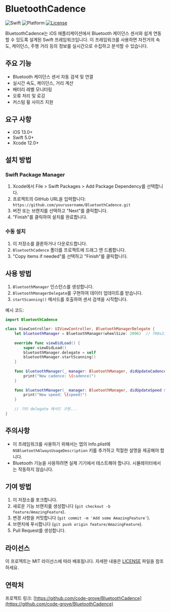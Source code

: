# BluetoothCadence

![Swift](https://img.shields.io/badge/Swift-5.0-orange.svg)
![Platform](https://img.shields.io/badge/platforms-iOS%2013.0+-blue.svg)
[![License](https://img.shields.io/badge/License-MIT-green.svg)](https://opensource.org/licenses/MIT)

BluetoothCadence는 iOS 애플리케이션에서 Bluetooth 케이던스 센서와 쉽게 연동할 수 있도록 설계된 Swift 프레임워크입니다. 이 프레임워크를 사용하면 자전거의 속도, 케이던스, 주행 거리 등의 정보를 실시간으로 수집하고 분석할 수 있습니다.

## 주요 기능

- Bluetooth 케이던스 센서 자동 검색 및 연결
- 실시간 속도, 케이던스, 거리 계산
- 배터리 레벨 모니터링
- 오류 처리 및 로깅
- 커스텀 휠 사이즈 지원

## 요구 사항

- iOS 13.0+
- Swift 5.0+
- Xcode 12.0+

## 설치 방법

### Swift Package Manager

1. Xcode에서 File > Swift Packages > Add Package Dependency를 선택합니다.
2. 프로젝트의 GitHub URL을 입력합니다: `https://github.com/yourusername/BluetoothCadence.git`
3. 버전 또는 브랜치를 선택하고 "Next"를 클릭합니다.
4. "Finish"를 클릭하여 설치를 완료합니다.

### 수동 설치

1. 이 저장소를 클론하거나 다운로드합니다.
2. `BluetoothCadence` 폴더를 프로젝트에 드래그 앤 드롭합니다.
3. "Copy items if needed"를 선택하고 "Finish"를 클릭합니다.

## 사용 방법

1. `BluetoothManager` 인스턴스를 생성합니다.
2. `BluetoothManagerDelegate`를 구현하여 데이터 업데이트를 받습니다.
3. `startScanning()` 메서드를 호출하여 센서 검색을 시작합니다.

예시 코드:

```swift
import BluetoothCadence

class ViewController: UIViewController, BluetoothManagerDelegate {
    let bluetoothManager = BluetoothManager(wheelSize: 2096)  // 700x23C 타이어 크기
    
    override func viewDidLoad() {
        super.viewDidLoad()
        bluetoothManager.delegate = self
        bluetoothManager.startScanning()
    }
    
    func bluetoothManager(_ manager: BluetoothManager, didUpdateCadence cadence: Double) {
        print("New cadence: \(cadence)")
    }
    
    func bluetoothManager(_ manager: BluetoothManager, didUpdateSpeed speed: Double) {
        print("New speed: \(speed)")
    }
    
    // 기타 delegate 메서드 구현...
}
```

## 주의사항

- 이 프레임워크를 사용하기 위해서는 앱의 Info.plist에 `NSBluetoothAlwaysUsageDescription` 키를 추가하고 적절한 설명을 제공해야 합니다.
- Bluetooth 기능을 사용하려면 실제 기기에서 테스트해야 합니다. 시뮬레이터에서는 작동하지 않습니다.

## 기여 방법

1. 이 저장소를 포크합니다.
2. 새로운 기능 브랜치를 생성합니다 (`git checkout -b feature/AmazingFeature`).
3. 변경 사항을 커밋합니다 (`git commit -m 'Add some AmazingFeature'`).
4. 브랜치에 푸시합니다 (`git push origin feature/AmazingFeature`).
5. Pull Request를 생성합니다.

## 라이선스

이 프로젝트는 MIT 라이선스에 따라 배포됩니다. 자세한 내용은 [LICENSE](LICENSE) 파일을 참조하세요.

## 연락처

프로젝트 링크: [https://github.com/code-grove/BluetoothCadence](https://github.com/code-grove/BluetoothCadence)
